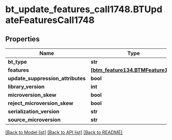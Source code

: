 # bt_update_features_call1748.BTUpdateFeaturesCall1748

## Properties
Name | Type | Description | Notes
------------ | ------------- | ------------- | -------------
**bt_type** | **str** |  | [optional] 
**features** | [**[btm_feature134.BTMFeature134]**](BTMFeature134.md) |  | [optional] 
**update_suppression_attributes** | **bool** |  | [optional] 
**library_version** | **int** |  | [optional] 
**microversion_skew** | **bool** |  | [optional] 
**reject_microversion_skew** | **bool** |  | [optional] 
**serialization_version** | **str** |  | [optional] 
**source_microversion** | **str** |  | [optional] 

[[Back to Model list]](../README.md#documentation-for-models) [[Back to API list]](../README.md#documentation-for-api-endpoints) [[Back to README]](../README.md)



